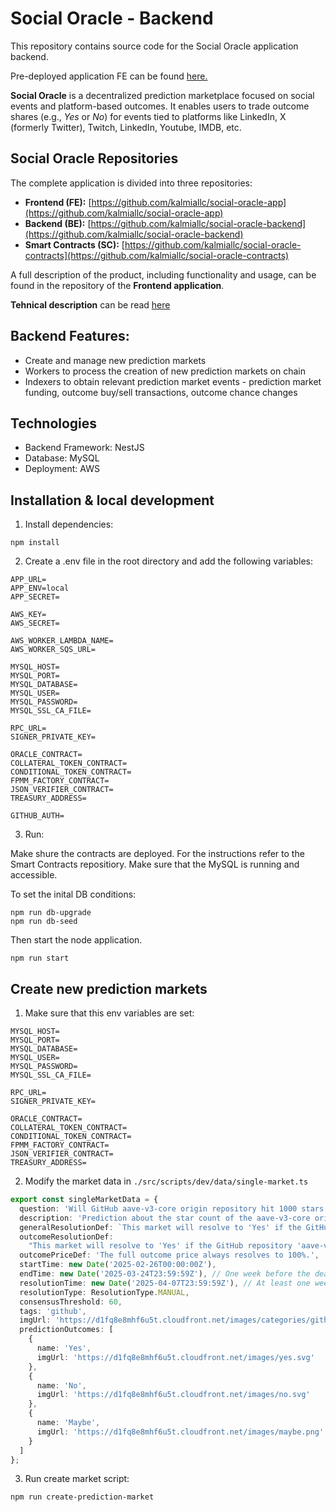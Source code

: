 # Social Oracle - Backend

This repository contains source code for the Social Oracle application backend.

Pre-deployed application FE can be found [here.](https://d1fq8e8mhf6u5t.cloudfront.net)

**Social Oracle** is a decentralized prediction marketplace focused on social events and platform-based outcomes. It enables users to trade outcome shares (e.g., *Yes* or *No*) for events tied to platforms like LinkedIn, X (formerly Twitter), Twitch, LinkedIn, Youtube, IMDB, etc.  

## Social Oracle Repositories  

The complete application is divided into three repositories:  

- **Frontend (FE):** [https://github.com/kalmiallc/social-oracle-app](https://github.com/kalmiallc/social-oracle-app)  
- **Backend (BE):** [https://github.com/kalmiallc/social-oracle-backend](https://github.com/kalmiallc/social-oracle-backend)  
- **Smart Contracts (SC):** [https://github.com/kalmiallc/social-oracle-contracts](https://github.com/kalmiallc/social-oracle-contracts)  

A full description of the product, including functionality and usage, can be found in the repository of the **Frontend application**. 

**Tehnical description** can be read [here](./TehnicalDescription.md)

## Backend Features:
* Create and manage new prediction markets
* Workers to process the creation of new prediction markets on chain
* Indexers to obtain relevant prediction market events - prediction market funding, outcome buy/sell transactions, outcome chance changes

## Technologies
* Backend Framework: NestJS
* Database: MySQL
* Deployment: AWS


## Installation & local development

1. Install dependencies:

```
npm install
```

2. Create a .env file in the root directory and add the following variables:

```
APP_URL=
APP_ENV=local
APP_SECRET=

AWS_KEY=
AWS_SECRET=

AWS_WORKER_LAMBDA_NAME=
AWS_WORKER_SQS_URL=

MYSQL_HOST=
MYSQL_PORT=
MYSQL_DATABASE=
MYSQL_USER=
MYSQL_PASSWORD=
MYSQL_SSL_CA_FILE=

RPC_URL=
SIGNER_PRIVATE_KEY=

ORACLE_CONTRACT=
COLLATERAL_TOKEN_CONTRACT=
CONDITIONAL_TOKEN_CONTRACT=
FPMM_FACTORY_CONTRACT=
JSON_VERIFIER_CONTRACT=
TREASURY_ADDRESS=

GITHUB_AUTH=
```

3. Run:

Make shure the contracts are deployed. For the instructions refer to the Smart Contracts repositiory.
Make sure that the MySQL is running and accessible. 

To set the inital DB conditions:

```
npm run db-upgrade
npm run db-seed
```

Then start the node application.

```
npm run start
```

## Create new prediction markets

1. Make sure that this env variables are set:
```
MYSQL_HOST=
MYSQL_PORT=
MYSQL_DATABASE=
MYSQL_USER=
MYSQL_PASSWORD=
MYSQL_SSL_CA_FILE=

RPC_URL=
SIGNER_PRIVATE_KEY=

ORACLE_CONTRACT=
COLLATERAL_TOKEN_CONTRACT=
CONDITIONAL_TOKEN_CONTRACT=
FPMM_FACTORY_CONTRACT=
JSON_VERIFIER_CONTRACT=
TREASURY_ADDRESS=
```

2. Modify the market data in `./src/scripts/dev/data/single-market.ts`

```ts
export const singleMarketData = {
  question: 'Will GitHub aave-v3-core origin repository hit 1000 stars by the end of March?',
  description: 'Prediction about the star count of the aave-v3-core origin repository on GitHub.',
  generalResolutionDef: `This market will resolve to 'Yes' if the GitHub repository 'aave-v3-core' reaches 1000 stars by March 31, 2025.`,
  outcomeResolutionDef:
    "This market will resolve to 'Yes' if the GitHub repository 'aave-v3-core' shows a star count of 1000 or more by 23:59 ET on March 31, 2025. Otherwise, it will resolve to 'No'. The resolution source is https://github.com/aave/aave-v3-core.",
  outcomePriceDef: 'The full outcome price always resolves to 100%.',
  startTime: new Date('2025-02-26T00:00:00Z'),
  endTime: new Date('2025-03-24T23:59:59Z'), // One week before the deadline
  resolutionTime: new Date('2025-04-07T23:59:59Z'), // At least one week after the deadline
  resolutionType: ResolutionType.MANUAL,
  consensusThreshold: 60,
  tags: 'github',
  imgUrl: 'https://d1fq8e8mhf6u5t.cloudfront.net/images/categories/github.png',
  predictionOutcomes: [
    {
      name: 'Yes',
      imgUrl: 'https://d1fq8e8mhf6u5t.cloudfront.net/images/yes.svg'
    },
    {
      name: 'No',
      imgUrl: 'https://d1fq8e8mhf6u5t.cloudfront.net/images/no.svg'
    },
    {
      name: 'Maybe',
      imgUrl: 'https://d1fq8e8mhf6u5t.cloudfront.net/images/maybe.png'
    }
  ]
};
```

3. Run create market script:
```
npm run create-prediction-market
```
